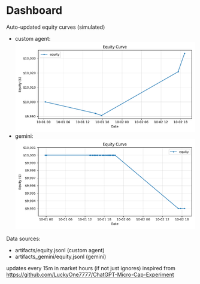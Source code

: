# Dashboard

Auto-updated equity curves (simulated)

- custom agent: ![Equity Curve](artifacts/equity.png?v=75e673b)
- gemini: ![Equity Curve (Gemini)](artifacts_gemini/equity.png?v=75e673b)

Data sources:
- artifacts/equity.jsonl (custom agent)
- artifacts_gemini/equity.jsonl (gemini)

updates every 15m in market hours (if not just ignores)
inspired from https://github.com/LuckyOne7777/ChatGPT-Micro-Cap-Experiment